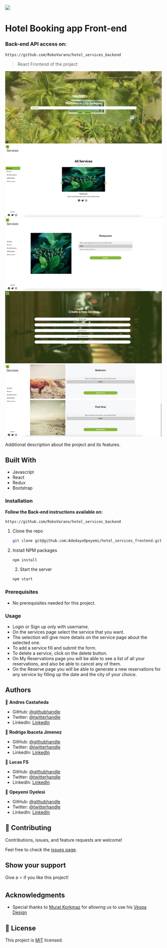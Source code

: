 ![](https://img.shields.io/badge/Microverse-blueviolet)

# Hotel Booking app Front-end

### Back-end API access on:
    https://github.com/RokoVarano/hotel_services_backend

> React Frontend of the project

![Login](./src/components/assets/login.png)
![Services](./src/components/assets/services.png)
![Service](./src/components/assets/service.png)
![Reserve](./src/components/assets/reserve.png)
![Delete](./src/components/assets/delete.png)

Additional description about the project and its features.

## Built With

- Javascript
- React
- Redux
- Bootstrap

### Installation
**Follow the Back-end instructions available on:**
```
https://github.com/RokoVarano/hotel_services_backend
```

1. Clone the repo
   ```sh
   git clone git@github.com:AdedayoOpeyemi/hotel_services_frontend.git
   ```
2. Install NPM packages
   ```sh
   npm install
   ```
   2. Start the server  
   ```sh
   npm start 
   ```
### Prerequisites

* No prerequisites needed for this project.

### Usage

* Login or Sign up only with username.
* On the services page select the service that you want.
* The selection will give more details on the service page about the selected one.
* To add a service fill and submit the form.
* To delete a service, click on the delete button.
* On My Reservations page you will be able to see a list of all your reservations, and also be able to cancel any of them.
* On the Reserve page you will be able to generate a new reservations for any service by filling up the date and the city of your choice. 

## Authors

👤 **Andres Castañeda**

- GitHub: [@githubhandle](https://github.com/afcastaneda223)
- Twitter: [@twitterhandle](https://twitter.com/twitterhandle)
- LinkedIn: [LinkedIn](https://linkedin.com/in/linkedinhandle)

👤 **Rodrigo Ibaceta Jimenez**

- GitHub: [@githubhandle](https://github.com/RokoVarano)
- Twitter: [@twitterhandle](https://twitter.com/twitterhandle)
- LinkedIn: [LinkedIn](https://linkedin.com/in/linkedinhandle)

👤 **Lucas FS**

- GitHub: [@githubhandle](https://github.com/notlfish)
- Twitter: [@twitterhandle](https://twitter.com/twitterhandle)
- LinkedIn: [LinkedIn](https://linkedin.com/in/linkedinhandle)

👤 **Opeyemi Oyelesi**

- GitHub: [@githubhandle](https://github.com/AdedayoOpeyemi)
- Twitter: [@twitterhandle](https://twitter.com/twitterhandle)
- LinkedIn: [LinkedIn](https://linkedin.com/in/linkedinhandle)
## 🤝 Contributing

Contributions, issues, and feature requests are welcome!

Feel free to check the [issues page](../../issues/).

## Show your support

Give a ⭐️ if you like this project!

## Acknowledgments

- Special thanks to [Murat Korkmaz](https://www.behance.net/muratk) for allowing us to use his [Vespa Design](https://www.behance.net/gallery/26425031/Vespa-Responsive-Redesign)

## 📝 License

This project is [MIT](./MIT.md) licensed.